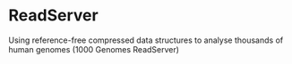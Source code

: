 # ReadServer
Using reference-free compressed data structures to analyse thousands of human genomes (1000 Genomes ReadServer)
